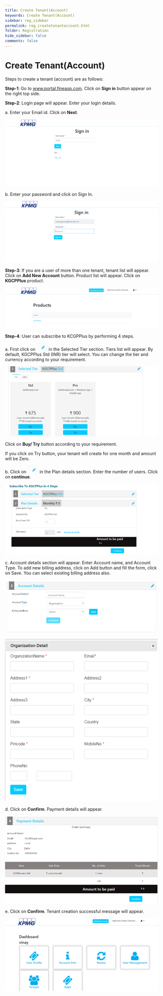 ```yaml
---
title: Create Tenant(Account)
keywords: Create Tenant(Account)
sidebar: reg_sidebar
permalink: reg_createtenantaccount.html
folder: Registration
hide_sidebar: false
comments: false
---
```




# Create Tenant(Account)

Steps to create a tenant (account) are as follows:

**Step-1**: Go to www.portal.fineasp.com. Click on **Sign in** button appear on the right top side.

**Step-2**: Login page will appear. Enter your login details.

a.	Enter your Email id. Click on **Next**.


![](images/1.png)


b.	Enter your password and click on Sign In.


![](images/2.png)


**Step-3**: If you are a user of more than one tenant, tenant list will appear. Click on **Add New Account** button. Product list will appear. Click on **KGCPPlus** product.

![](images/3.png)

**Step-4**: User can subscribe to KCGPPlus by performing 4 steps.

a.	First click on ![](images/3_1.png)  in the Selected Tier section. Tiers list will appear. By default, KGCPPlus Std (INR) tier will select. You can change the tier and currency according to your requirement.

![](images/4.png)

Click on **Buy/ Try** button according to your requirement.

If you click on Try button, your tenant will create for one month and amount will be Zero.

b.	Click on ![](images/4_1.png)  in the Plan details section. Enter the number of users. Click on **continue**.

![](images/5.png)

c.	Account details section will appear. Enter Account name, and Account Type. To add new billing address, click on Add button and fill the form, click on Save. You can select existing billing address also.

![](images/6.png)

![](images/7.png)

d.	Click on **Confirm**. Payment details will appear.

![](images/8.png)

e.	Click on **Confirm**. Tenant creation successful message will appear.

![](images/9.png)
